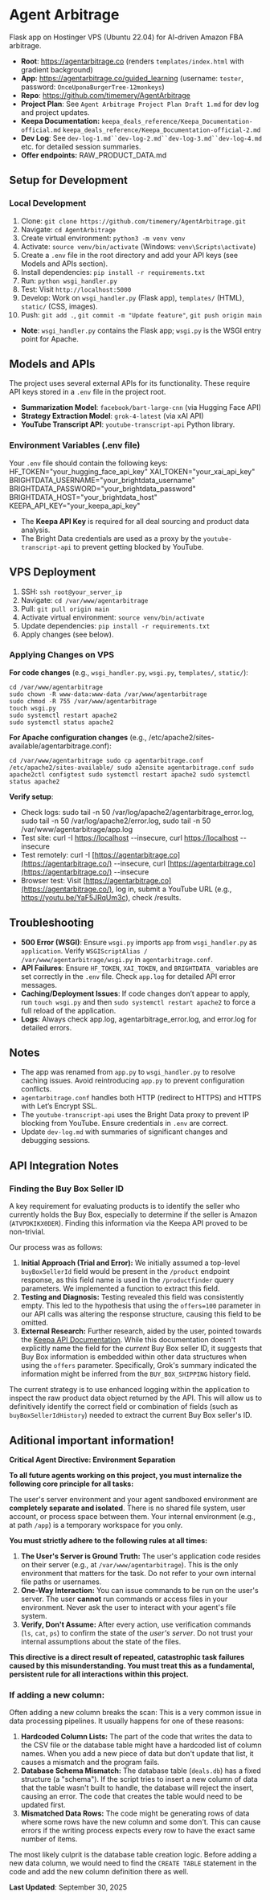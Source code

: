 # Agent Arbitrage
Flask app on Hostinger VPS (Ubuntu 22.04) for AI-driven Amazon FBA arbitrage.

- **Root**: https://agentarbitrage.co (renders `templates/index.html` with gradient background)
- **App**: https://agentarbitrage.co/guided_learning (username: `tester`, password: `OnceUponaBurgerTree-12monkeys`)
- **Repo**: https://github.com/timemery/AgentArbitrage
- **Project Plan**: See `Agent Arbitrage Project Plan Draft 1.md` for dev log and project updates.
- **Keepa Documentation:** `keepa_deals_reference/Keepa_Documentation-official.md` `keepa_deals_reference/Keepa_Documentation-official-2.md`
- **Dev Log**: See `dev-log-1.md``dev-log-2.md``dev-log-3.md``dev-log-4.md` etc. for detailed session summaries.
- **Offer endpoints:** RAW_PRODUCT_DATA.md

## Setup for Development
### Local Development
1. Clone: `git clone https://github.com/timemery/AgentArbitrage.git`
2. Navigate: `cd AgentArbitrage`
3. Create virtual environment: `python3 -m venv venv`
4. Activate: `source venv/bin/activate` (Windows: `venv\Scripts\activate`)
5. Create a `.env` file in the root directory and add your API keys (see Models and APIs section).
6. Install dependencies: `pip install -r requirements.txt`
7. Run: `python wsgi_handler.py`
8. Test: Visit `http://localhost:5000`
9. Develop: Work on `wsgi_handler.py` (Flask app), `templates/` (HTML), `static/` (CSS, images).
10. Push: `git add .`, `git commit -m "Update feature"`, `git push origin main`
- **Note**: `wsgi_handler.py` contains the Flask app; `wsgi.py` is the WSGI entry point for Apache.

## Models and APIs
The project uses several external APIs for its functionality. These require API keys stored in a `.env` file in the project root.

- **Summarization Model**: `facebook/bart-large-cnn` (via Hugging Face API)
- **Strategy Extraction Model**: `grok-4-latest` (via xAI API)
- **YouTube Transcript API**: `youtube-transcript-api` Python library.

### Environment Variables (.env file)
Your `.env` file should contain the following keys:
HF_TOKEN="your_hugging_face_api_key"
XAI_TOKEN="your_xai_api_key"
BRIGHTDATA_USERNAME="your_brightdata_username"
BRIGHTDATA_PASSWORD="your_brightdata_password"
BRIGHTDATA_HOST="your_brightdata_host"
KEEPA_API_KEY="your_keepa_api_key"

- The **Keepa API Key** is required for all deal sourcing and product data analysis.
- The Bright Data credentials are used as a proxy by the `youtube-transcript-api` to prevent getting blocked by YouTube.

## VPS Deployment
1. SSH: `ssh root@your_server_ip`
2. Navigate: `cd /var/www/agentarbitrage`
3. Pull: `git pull origin main`
4. Activate virtual environment: `source venv/bin/activate`
5. Update dependencies: `pip install -r requirements.txt`
6. Apply changes (see below).

### Applying Changes on VPS
**For code changes** (e.g., `wsgi_handler.py`, `wsgi.py`, `templates/`, `static/`):
```
cd /var/www/agentarbitrage
sudo chown -R www-data:www-data /var/www/agentarbitrage
sudo chmod -R 755 /var/www/agentarbitrage
touch wsgi.py
sudo systemctl restart apache2
sudo systemctl status apache2
```

**For Apache configuration changes** (e.g., /etc/apache2/sites-available/agentarbitrage.conf):

```
cd /var/www/agentarbitrage sudo cp agentarbitrage.conf /etc/apache2/sites-available/ sudo a2ensite agentarbitrage.conf sudo apache2ctl configtest sudo systemctl restart apache2 sudo systemctl status apache2
```

**Verify setup**:

- Check logs: sudo tail -n 50 /var/log/apache2/agentarbitrage_error.log, sudo tail -n 50 /var/log/apache2/error.log, sudo tail -n 50 /var/www/agentarbitrage/app.log
- Test site: curl -I [https://localhost](https://localhost/) --insecure, curl [https://localhost](https://localhost/) --insecure
- Test remotely: curl -I [https://agentarbitrage.co](https://agentarbitrage.co/) --insecure, curl [https://agentarbitrage.co](https://agentarbitrage.co/) --insecure
- Browser test: Visit [https://agentarbitrage.co](https://agentarbitrage.co/), log in, submit a YouTube URL (e.g., https://youtu.be/YaF5JRqUm3c), check /results.

## Troubleshooting

- **500 Error (WSGI)**: Ensure `wsgi.py` imports `app` from `wsgi_handler.py` as `application`. Verify `WSGIScriptAlias / /var/www/agentarbitrage/wsgi.py` in `agentarbitrage.conf`.
- **API Failures**: Ensure `HF_TOKEN`, `XAI_TOKEN`, and `BRIGHTDATA_` variables are set correctly in the `.env` file. Check `app.log` for detailed API error messages.
- **Caching/Deployment Issues**: If code changes don’t appear to apply, run `touch wsgi.py` and then `sudo systemctl restart apache2` to force a full reload of the application.
- **Logs**: Always check app.log, agentarbitrage_error.log, and error.log for detailed errors.

## Notes

- The app was renamed from `app.py` to `wsgi_handler.py` to resolve caching issues. Avoid reintroducing `app.py` to prevent configuration conflicts.
- `agentarbitrage.conf` handles both HTTP (redirect to HTTPS) and HTTPS with Let’s Encrypt SSL.
- The `youtube-transcript-api` uses the Bright Data proxy to prevent IP blocking from YouTube. Ensure credentials in `.env` are correct.
- Update `dev-log.md` with summaries of significant changes and debugging sessions.

## API Integration Notes

### Finding the Buy Box Seller ID

A key requirement for evaluating products is to identify the seller who currently holds the Buy Box, especially to determine if the seller is Amazon (`ATVPDKIKX0DER`). Finding this information via the Keepa API proved to be non-trivial.

Our process was as follows:

1. **Initial Approach (Trial and Error):** We initially assumed a top-level `buyBoxSellerId` field would be present in the `/product` endpoint response, as this field name is used in the `/productfinder` query parameters. We implemented a function to extract this field.
2. **Testing and Diagnosis:** Testing revealed this field was consistently empty. This led to the hypothesis that using the `offers=100` parameter in our API calls was altering the response structure, causing this field to be omitted.
3. **External Research:** Further research, aided by the user, pointed towards the [Keepa API Documentation](https://keepaapi.readthedocs.io/en/latest/product_query.html). While this documentation doesn't explicitly name the field for the *current* Buy Box seller ID, it suggests that Buy Box information is embedded within other data structures when using the `offers` parameter. Specifically, Grok's summary indicated the information might be inferred from the `BUY_BOX_SHIPPING` history field.

The current strategy is to use enhanced logging within the application to inspect the raw product data object returned by the API. This will allow us to definitively identify the correct field or combination of fields (such as `buyBoxSellerIdHistory`) needed to extract the current Buy Box seller's ID.

## Aditional important information!

**Critical Agent Directive: Environment Separation**

**To all future agents working on this project, you must internalize the following core principle for all tasks:**

The user's server environment and your agent sandboxed environment are **completely separate and isolated**. There is no shared file system, user account, or process space between them. Your internal environment (e.g., at path `/app`) is a temporary workspace for you only.

**You must strictly adhere to the following rules at all times:**

1. **The User's Server is Ground Truth:** The user's application code resides on their server (e.g., at `/var/www/agentarbitrage`). This is the only environment that matters for the task. Do not refer to your own internal file paths or usernames.
2. **One-Way Interaction:** You can issue commands to be run on the user's server. The user **cannot** run commands or access files in your environment. Never ask the user to interact with your agent's file system.
3. **Verify, Don't Assume:** After every action, use verification commands (`ls`, `cat`, `ps`) to confirm the state of the *user's server*. Do not trust your internal assumptions about the state of the files.

**This directive is a direct result of repeated, catastrophic task failures caused by this misunderstanding. You must treat this as a fundamental, persistent rule for all interactions within this project.**

### If adding a new column:

Often adding a new column breaks the scan: This is a very common issue in data processing pipelines. It usually happens for one of these reasons:

1. **Hardcoded Column Lists:** The part of the code that writes the data to the CSV file or the database table might have a hardcoded list of column names. When you add a new piece of data but don't update that list, it causes a mismatch and the program fails.
2. **Database Schema Mismatch:** The database table (`deals.db`) has a fixed structure (a "schema"). If the script tries to insert a new column of data that the table wasn't built to handle, the database will reject the insert, causing an error. The code that creates the table would need to be updated first.
3. **Mismatched Data Rows:** The code might be generating rows of data where some rows have the new column and some don't. This can cause errors if the writing process expects every row to have the exact same number of items.

The most likely culprit is the database table creation logic. Before adding a new data column, we would need to find the `CREATE TABLE` statement in the code and add the new column definition there as well.

**Last Updated**: September 30, 2025
